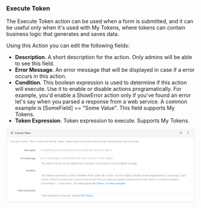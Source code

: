 
### Execute Token

The Execute Token action can be used when a form is submitted, and it can be useful only when it's used with My Tokens, where tokens can contain business logic that generates and saves data.

Using this Action you can edit the following fields:

* **Description**. A short description for the action. Only admins will be able to see this field.
* **Error Message**. An error message that will be displayed in case if a error occurs in this action.
* **Condition**. This boolean expression is used to determine if this action will execute. Use it to enable or disable actions programatically. For example, you'd enable a ShowError action only if you've found an error let's say when you parsed a response from a web service. A common example is [SomeField] == "Some Value". This field supports My Tokens. 
* **Token Expression**. Token expression to execute. Supports My Tokens.

![](execute_token.png)




